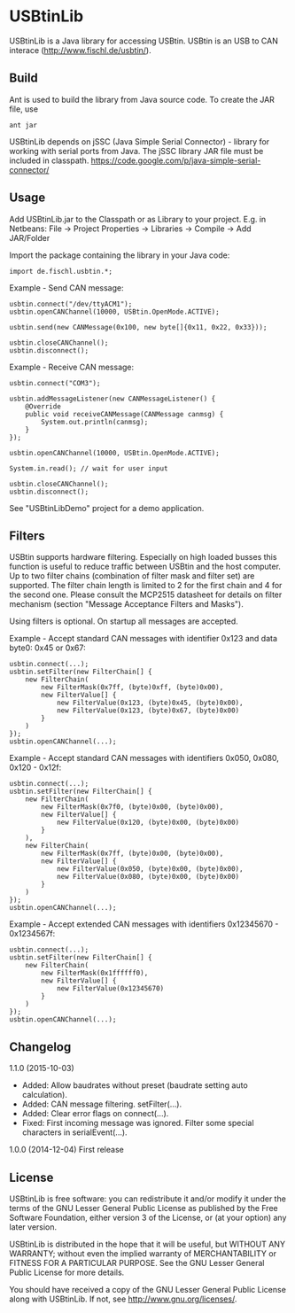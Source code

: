 USBtinLib
=========

USBtinLib is a Java library for accessing USBtin. USBtin is an USB to CAN
interace (http://www.fischl.de/usbtin/).

Build
-----
Ant is used to build the library from Java source code. To create the JAR file,
use
```
ant jar
```

USBtinLib depends on jSSC (Java Simple Serial Connector) - library for working
with serial ports from Java. The jSSC library JAR file must be included in
classpath.
https://code.google.com/p/java-simple-serial-connector/


Usage
-----

Add USBtinLib.jar to the Classpath or as Library to your project. E.g. in
Netbeans: File -> Project Properties -> Libraries -> Compile -> Add JAR/Folder

Import the package containing the library in your Java code:
```
import de.fischl.usbtin.*;
```

Example - Send CAN message:
```
usbtin.connect("/dev/ttyACM1");
usbtin.openCANChannel(10000, USBtin.OpenMode.ACTIVE);

usbtin.send(new CANMessage(0x100, new byte[]{0x11, 0x22, 0x33}));

usbtin.closeCANChannel();
usbtin.disconnect();
```

Example - Receive CAN message:
```
usbtin.connect("COM3");

usbtin.addMessageListener(new CANMessageListener() {
    @Override
    public void receiveCANMessage(CANMessage canmsg) {
        System.out.println(canmsg);
    }                
});

usbtin.openCANChannel(10000, USBtin.OpenMode.ACTIVE);

System.in.read(); // wait for user input

usbtin.closeCANChannel();
usbtin.disconnect();
```

See "USBtinLibDemo" project for a demo application.


Filters
-------

USBtin supports hardware filtering. Especially on high loaded busses this function is useful to
reduce traffic between USBtin and the host computer. Up to two filter chains (combination of
filter mask and filter set) are supported. The filter chain length is limited to 2 for the first
chain and 4 for the second one. Please consult the MCP2515 datasheet for details on filter mechanism
(section "Message Acceptance Filters and Masks").

Using filters is optional. On startup all messages are accepted.

Example - Accept standard CAN messages with identifier 0x123 and data byte0: 0x45 or 0x67:
```
usbtin.connect(...);
usbtin.setFilter(new FilterChain[] {
    new FilterChain(
        new FilterMask(0x7ff, (byte)0xff, (byte)0x00),
        new FilterValue[] {
            new FilterValue(0x123, (byte)0x45, (byte)0x00),
            new FilterValue(0x123, (byte)0x67, (byte)0x00)
        }
    )
});
usbtin.openCANChannel(...);
```

Example - Accept standard CAN messages with identifiers 0x050, 0x080, 0x120 - 0x12f:
```
usbtin.connect(...);
usbtin.setFilter(new FilterChain[] {
    new FilterChain(
        new FilterMask(0x7f0, (byte)0x00, (byte)0x00),
        new FilterValue[] {
            new FilterValue(0x120, (byte)0x00, (byte)0x00)
        }
    ),
    new FilterChain(
        new FilterMask(0x7ff, (byte)0x00, (byte)0x00),
        new FilterValue[] {
            new FilterValue(0x050, (byte)0x00, (byte)0x00),
            new FilterValue(0x080, (byte)0x00, (byte)0x00)
        }
    )
});
usbtin.openCANChannel(...);
```

Example - Accept extended CAN messages with identifiers 0x12345670 - 0x1234567f:
```
usbtin.connect(...);
usbtin.setFilter(new FilterChain[] {
    new FilterChain(
        new FilterMask(0x1ffffff0),
        new FilterValue[] {
            new FilterValue(0x12345670)
        }
    )
});
usbtin.openCANChannel(...);
```


Changelog
---------

1.1.0 (2015-10-03)
* Added: Allow baudrates without preset (baudrate setting auto calculation).
* Added: CAN message filtering. setFilter(...).
* Added: Clear error flags on connect(...).
* Fixed: First incoming message was ignored. Filter some special characters in serialEvent(...).

1.0.0 (2014-12-04)
First release


License
-------

USBtinLib is free software: you can redistribute it and/or modify
it under the terms of the GNU Lesser General Public License as published by
the Free Software Foundation, either version 3 of the License, or
(at your option) any later version.

USBtinLib is distributed in the hope that it will be useful,
but WITHOUT ANY WARRANTY; without even the implied warranty of
MERCHANTABILITY or FITNESS FOR A PARTICULAR PURPOSE.  See the
GNU Lesser General Public License for more details.

You should have received a copy of the GNU Lesser General Public License
along with USBtinLib.  If not, see <http://www.gnu.org/licenses/>.
